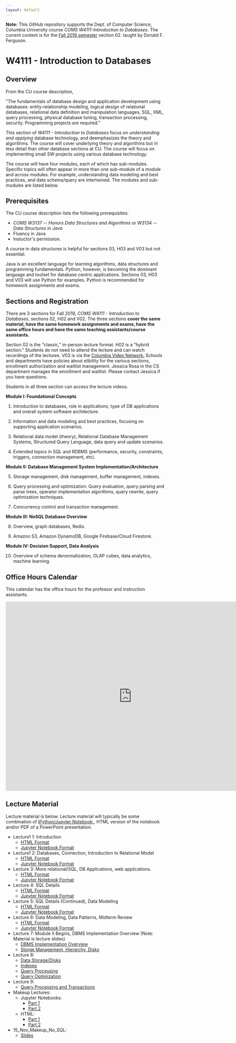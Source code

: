 ```yaml
---
layout: default
---
```


__Note:__ This GitHub repository supports the Dept. of Computer Science, Columbia University course
_COMS W4111-Introduction to Databases_. The current content is for
the [Fall 2019 semester](https://courseworks2.columbia.edu/courses/85777) section 02. 
taught by Donald F. Ferguson.

# W4111 - Introduction to Databases

## Overview

From the CU course description, 

"The fundamentals of database design and application development using databases: entity-relationship modeling, logical design of relational databases, relational data definition and manipulation
languages, SQL, XML, query processing, physical database tuning, transaction processing, security. Programming projects are required."

This section of  _W4111 - Introduction to Databases_ focus on _understanding and applying_ database technology, 
and deemphasizes the theory and algorithms. The course will cover underlying theory and algorithms
but in less detail than other database sections at CU. The course will focus on implementing small SW projects
using various database technology. 

The course will have four modules, each of which has
sub-modules. 
Specific topics will often appear in more than one sub-module of a module and across modules. 
For example, understanding data modeling and best practices, and data schema/query are intertwined. The modules
and sub-modules are listed below.

## Prerequisites

The CU course description lists the following prerequisites:
- _COMS W3137 -- Honors Data Structures and Algorithms_ or _W3134 -- Data Structures in Java_
- Fluency in Java
- Instuctor's permission.

A course in data structures is helpful for sections 03, H03 and V03 but not essential.

Java is an excellent language for learning algorithms, data structures and programming fundamentals. Python, however, is
becoming the dominant language and toolset for database centric applications. Sections 03,
H03 and V03 will use Python for examples. Python is recommended for homework assignments and exams.

## Sections and Registration

There are 3 sections for Fall 2019, _COMS W4111 - Introduction to Databases_,
sections 02, H02 and V02.
The three sections __cover the same material, have the same homework assignments and exams, 
have the same office hours and
have the same teaching assistants/course assistants.__ 

Section 02 is the "classic," in-person lecture format. H02 is a "hybrid section."
Students do not need to attend the lecture and can watch recordings of the lectures. 
V03 is via the [Columbia Video
Network.](https://cvn.columbia.edu/) Schools and departments have policies about elibility for the various sections,
enrollment authorization and waitlist management. Jessica Rosa in the CS department manages the enrollment and
waitlist. Please contact Jessica if you have questions. 

Students in all three section can access the lecture videos.


__Module I: Foundational Concepts__

1. Introduction to databases, role in applications, type of DB applications and overall system software architecture.

2. Information and data modeling and best practices, focusing on supporting application scenarios.

3. Relational data model (theory), Relational Database Management Systems, Structured Query Language, data query and update scenarios.

4. Extended topics in SQL and RDBMS (performance, security, constraints, triggers, connection management, etc).

__Module II: Database Management System Implementation/Architecture__

5. Storage management, disk management, buffer management, indexes.

6. Query processing and optimization:  Query evaluation, query parsing and parse trees, operator implementation algorithms, query rewrite, query optimization techniques.

7. Concurrency control and transaction management.

__Module III: NoSQL Database Overview__

8. Overview, graph databases, Redis.

9. Amazon S3, Amazon DynamoDB, Google Firebase/Cloud Firestore.

__Module IV: Decision Support, Data Analysis__

10. Overview of schema denormalization, OLAP cubes, data analytics, machine learning.





## Office Hours Calendar

This calendar has the office hours for the professor and instruction assistants.

<iframe src="https://calendar.google.com/calendar/embed?src=8a3li5aeqbu36m0q928rrog2f8%40group.calendar.google.com&ctz=America%2FNew_York" style="border: 0" width="800" height="600" frameborder="0" scrolling="no"></iframe>

## Lecture Material

Lecture material
is below. Lecture material will typically be some combination of
[iPython/Jupyter Notebook,](https://jupyter.org/), HTML version of the
notebook and/or PDF of a PowerPoint presentation.

- Lecture1 1: Introduction
    - [HTML Format](Lectures/Lecture_1/w4111-L1-f2019-Introduction.html)
    - [Jupyter Notebook Format](Lectures/Lecture_1/w4111-L1-f2019-Introduction.ipynb)
- Lecture1 2: Databases, Connection, Introduction to Relational Model
    - [HTML Format](Lectures/Lecture_2/w4111-L2-s2019-ModelRelational-V2.2.html)
    - [Jupyter Notebook Format](Lectures/Lecture_2/w4111-L2-s2019-ModelRelational-V2.2.ipynb)  
- Lecture 3: More relational/SQL, DB Applications, web applications.
    - [HTML Format](Lectures/Lecture_3/w4111-L3-s2019-RelationalModelDetails-V1.html)
    - [Jupyter Notebook Format](Lectures/Lecture_3/w4111-L3-s2019-RelationalModelDetails-V1.ipynb)  
- Lecture 4: SQL Details
    - [HTML Format](Lectures/Lecture_4/w4111-L4-f2019-SQLDetails-REST.html)
    - [Jupyter Notebook Format](Lectures/Lecture_4/w4111-L4-f2019-SQLDetails-REST.ipynb)
- Lecture 5: SQL Details (Continued), Data Modeling
    - [HTML Format](Lectures/Lecture_5/w4111-L5-SQL-Details-DataModeling.html)
    - [Jupyter Notebook Format](Lectures/Lecture_5/w4111-L5-SQL-Details-DataModeling.ipynb)
- Lecture 6: Data Modeling, Data Patterns, Midterm Review
    - [HTML Format](Lectures/Lecture_6/w4111-L6-AdvancedSQL-DataModeling-Midterm.html)
    - [Jupyter Notebook Format](Lectures/Lecture_6/w4111-L6-AdvancedSQL-DataModeling-Midterm.ipynb)
- Lecture 7: Module II Begins, DBMS Implementation Overview (Note: Material is lecture slides)
    - [DBMS Implementation Overview](Lectures/Lecture_7/ch_1_modified.pdf)
    - [Storge Management, Hierarchy, Disks](Lectures/Lecture_7/ch12.pdf)
- Lecture 8: 
    - [Data Storage/Disks](Lectures/Lecture_8/ch13.pdf)
    - [Indexes](Lectures/Lecture_8/ch14.pdf)
    - [Query Processing](Lectures/Lecture_8/ch15.pdf)
    - [Query Optimization](Lectures/Lecture_8/ch16.pdf)
- Lecture 9:
    - [Query Processing and Transactions](Lectures/Lecture_9/Module_II__query_processing_transactions_recovery_v2.pdf)
- Makeup Lectures:
    - Jupyter Notebooks:
        - [Part 1](Lectures/Makeup_Lectures/w4111-Makeup-F2019-RelationalModelREST-Part-1.ipynb)
        - [Part 2](Lectures/Makeup_Lectures/w4111-Makeup-F2019-RelationalModelREST-Part-2.ipynb)
    - HTML:
        - [Part 1](Lectures/Makeup_Lectures/w4111-Makeup-F2019-RelationalModelREST-Part-1.html)
        - [Part 2](Lectures/Makeup_Lectures/w4111-Makeup-F2019-RelationalModelREST-Part-2.html)
- 15_Nov_Makeup_No_SQL:
    - [Slides](Lectures/Makeup_Lecture_15_Nov/no_sql_2b.pdf)
